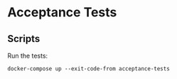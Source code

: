 # Acceptance Tests

## Scripts

Run the tests:

```console
docker-compose up --exit-code-from acceptance-tests
```
